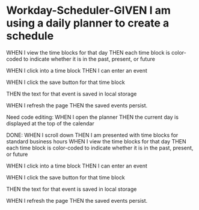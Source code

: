 # Workday-Scheduler-GIVEN I am using a daily planner to create a schedule


WHEN I view the time blocks for that day
THEN each time block is color-coded to indicate whether it is in the past, present, or future

WHEN I click into a time block
THEN I can enter an event

WHEN I click the save button for that time block

THEN the text for that event is saved in local storage

WHEN I refresh the page
THEN the saved events persist.

Need code editing:
WHEN I open the planner
THEN the current day is displayed at the top of the calendar

DONE:
WHEN I scroll down
THEN I am presented with time blocks for standard business hours
WHEN I view the time blocks for that day
THEN each time block is color-coded to indicate whether it is in the past, present, or future

WHEN I click into a time block
THEN I can enter an event

WHEN I click the save button for that time block

THEN the text for that event is saved in local storage

WHEN I refresh the page
THEN the saved events persist. 